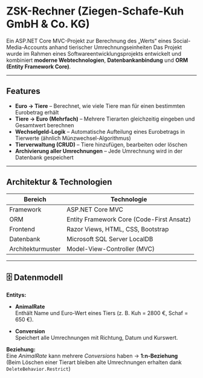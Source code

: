 # ZSK-Rechner (Ziegen-Schafe-Kuh GmbH & Co. KG)

Ein ASP.NET Core MVC-Projekt zur Berechnung des „Werts“ eines Social-Media-Accounts anhand tierischer Umrechnungseinheiten 
Das Projekt wurde im Rahmen eines Softwareentwicklungsprojekts entwickelt und kombiniert **moderne Webtechnologien**, **Datenbankanbindung** und **ORM (Entity Framework Core)**.

---

##  Features

-  **Euro → Tiere** – Berechnet, wie viele Tiere man für einen bestimmten Eurobetrag erhält  
-  **Tiere → Euro (Mehrfach)** – Mehrere Tierarten gleichzeitig eingeben und Gesamtwert berechnen  
-  **Wechselgeld-Logik** – Automatische Aufteilung eines Eurobetrags in Tierwerte (ähnlich Münzwechsel-Algorithmus)  
-  **Tierverwaltung (CRUD)** – Tiere hinzufügen, bearbeiten oder löschen  
-  **Archivierung aller Umrechnungen** – Jede Umrechnung wird in der Datenbank gespeichert  

---

##  Architektur & Technologien

| Bereich | Technologie |
|----------|--------------|
| Framework | ASP.NET Core MVC |
| ORM | Entity Framework Core (Code-First Ansatz) |
| Frontend | Razor Views, HTML, CSS, Bootstrap |
| Datenbank | Microsoft SQL Server LocalDB |
| Architekturmuster | Model-View-Controller (MVC) |

---

## 🗄️ Datenmodell

**Entitys:**

- **AnimalRate**   
  Enthält Name und Euro-Wert eines Tiers (z. B. Kuh = 2800 €, Schaf = 650 €).  

- **Conversion**   
  Speichert alle Umrechnungen mit Richtung, Datum und Kurswert.

**Beziehung:**  
Eine *AnimalRate* kann mehrere *Conversions* haben → **1:n-Beziehung**  
(Beim Löschen einer Tierart bleiben alte Umrechnungen erhalten dank `DeleteBehavior.Restrict`)
